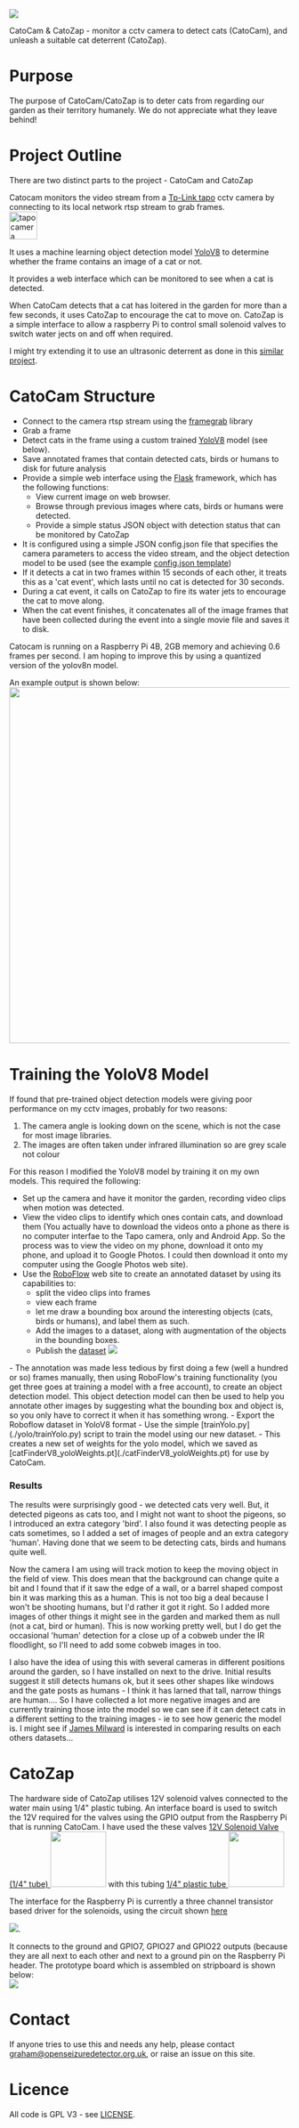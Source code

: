 
<img src="Docs/Catocam_header.png" />

CatoCam & CatoZap - monitor a cctv camera to detect cats (CatoCam), and unleash a suitable cat deterrent (CatoZap).

Purpose
=======
The purpose of CatoCam/CatoZap is to deter cats from regarding our garden as their territory humanely.   We do not appreciate what they leave behind!

Project Outline
===============
There are two distinct parts to the project - CatoCam and CatoZap

Catocam monitors the video stream from a [Tp-Link tapo](https://www.tp-link.com/uk/home-networking/cloud-camera/tapo-c510w/) cctv camera by connecting to its local network rtsp stream to grab frames.  
<img src="https://static.tp-link.com/upload/image-line/01_normal_20230420071916t.jpg" width=50 alt="tapo camera picture"> 

It uses a machine learning object detection model [YoloV8](https://yolov8.com) to determine whether the frame contains an image of a cat or not.

It provides a web interface which can be monitored to see when a cat is detected.

When CatoCam detects that a cat has loitered in the garden for more than a few seconds, it uses CatoZap to encourage the cat to move on.  CatoZap is a simple interface to allow a raspberry Pi to control small solenoid valves to switch water jects on and off when required.  

I might try extending it to use an ultrasonic deterrent as done in this [similar project](https://medium.com/@james.milward/deterring-foxes-and-badgers-with-tensorflow-lite-python-raspberry-pi-ring-cameras-ultrasonic-75b3160faa3c).

CatoCam Structure
=================
  - Connect to the camera rtsp stream using the [framegrab](https://pypi.org/project/framegrab/) library
  - Grab a frame
  - Detect cats in the frame using a custom trained [YoloV8](https://yolov8.com) model (see below).
  - Save annotated frames that contain detected cats, birds or humans to disk for future analysis
  - Provide a simple web interface using the [Flask](https://pypi.org/project/Flask/) framework, which has the following functions:
      - View current image on web browser.
      - Browse through previous images where cats, birds or humans were detected.
      - Provide a simple status JSON object with detection status that can be monitored by CatoZap
  - It is configured using a simple JSON config.json file that specifies the camera parameters to access the video stream, and the object detection model to be used (see the example [config.json template](./config_template.json))
  - If it detects a cat in two frames within 15 seconds of each other, it treats this as a 'cat event', which lasts until no cat is detected for 30 seconds.
  - During a cat event, it calls on CatoZap to fire its water jets to encourage the cat to move along.
  - When the cat event finishes, it concatenates all of the image frames that have been collected during the event into a single movie file and saves it to disk.

  Catocam is running on a Raspberry Pi 4B, 2GB memory and achieving 0.6 frames per second.  I am hoping to improve this by using a quantized version of the yolov8n model.

  An example output is shown below:
  <img src="https://github.com/jones139/catocam/blob/main/Docs/example_image.png?raw=true" width=640/>

Training the YoloV8 Model
=========================
If found that pre-trained object detection models were giving poor performance on my cctv images, probably for two reasons:
  1. The camera angle is looking down on the  scene, which is not the case for most image libraries.
  2. The images are often taken under infrared illumination so are grey scale not colour

For this reason I modified the YoloV8 model by training it on my own models.   This required the following:
  - Set up the camera and have it monitor the garden, recording video clips when motion was detected.
  - View the video clips to identify which ones contain cats, and download them (You actually have to download the videos onto a phone as there is no computer interfae to the Tapo camera, only and Android App.  So the process was to view the video on my phone, download it onto my phone, and upload it to Google Photos.  I could then download it onto my computer using the Google Photos web site).
  - Use the [RoboFlow](https://roboflow.com) web site to create an annotated dataset by using its capabilities to:
      - split the video clips into frames
      - view each frame
      - let me draw a bounding box around the interesting objects (cats, birds or humans), and label them as such.
      - Add the images to a dataset, along with augmentation of the objects in the bounding boxes.
      - Publish the [dataset](https://universe.roboflow.com/graham-jones-yynmh/catocam) <a href="https://universe.roboflow.com/graham-jones-yynmh/catocam">
    <img src="https://app.roboflow.com/images/download-dataset-badge.svg"></img>
</a>
  - The annotation was made less tedious by first doing a few (well a hundred or so) frames manually, then using RoboFlow's training functionality (you get three goes at training a model with a free account), to create an object detection model.   This object detection model can then be used to help you annotate other images by suggesting what the bounding box and object is, so you only have to correct it when it has something wrong.
  - Export the Roboflow dataset in YoloV8 format
  - Use the simple [trainYolo.py](./yolo/trainYolo.py) script to train the model using our new dataset.
      - This creates a new set of weights for the yolo model, which we saved as [catFinderV8_yoloWeights.pt](./catFinderV8_yoloWeights.pt) for use by CatoCam.

### Results
The results were surprisingly good - we detected cats very well.   But, it detected pigeons as cats too, and I might not want to shoot the pigeons, so I introduced an extra category 'bird'.  I also found it was detecting people as cats sometimes, so I added a set of images of people and an extra category 'human'.   Having done that we seem to be detecting cats, birds and humans quite well.

Now the camera I am using will track motion to keep the moving object in the field of view.   This does mean that the background can change quite a bit and I found that if it saw the edge of a wall, or a barrel shaped compost bin it was marking this as a human.   This is not too big a deal because I won't be shooting humans, but I'd rather it got it right.  So I added more images of other things it might see in the garden and marked them as null (not a cat, bird or human).   This is now working pretty well, but I do get the occasional 'human' detection for a close up of a cobweb under the IR floodlight, so I'll need to add some cobweb images in too.

I also have the idea of using this with several cameras in different positions around the garden, so I have installed on next to the drive.   Initial results suggest it still detects humans ok, but it sees other shapes like windows and the gate posts as humans - I think it has larned that tall, narrow things are human....  So I have collected a lot more negative images and are currently training those into the model so we can see if it can detect cats in a different setting to the training images - ie to see how generic the model is.   I might see if [James Milward](https://medium.com/@james.milward/deterring-foxes-and-badgers-with-tensorflow-lite-python-raspberry-pi-ring-cameras-ultrasonic-75b3160faa3c) is interested in comparing results on each others datasets...


CatoZap
=======
The hardware side of CatoZap utilises 12V solenoid valves connected to the water main using 1/4" plastic tubing.   An interface board is used to switch the 12V required for the valves using the GPIO output from the Raspberry Pi that is running CatoCam.
I have used the these valves <a href="https://www.amazon.co.uk/dp/B08KS5MMYK?ref=ppx_yo2ov_dt_b_product_details&th=1">12V Solenoid Valve (1/4" tube) <img src="https://m.media-amazon.com/images/I/51kyvE0x0JL._AC_SY879_.jpg" width=100/></a> with this tubing <a href="https://www.amazon.co.uk/dp/B07H2VGR71?psc=1&ref=ppx_yo2ov_dt_b_product_details">1/4" plastic tube <img src="https://m.media-amazon.com/images/I/617mJvxCSfL._AC_SX569_.jpg" width=100/></a>

The interface for the Raspberry Pi is currently a three channel transistor based driver for the solenoids, using the circuit shown [here](./catozap/Electrical/catozap_schematic.pdf) 

<img src="./catozap/Electrical/solenoid_driver_schematic.jpg"/>.   

It connects to the ground and GPIO7, GPIO27 and GPIO22 outputs (because they are all next to each other and next to a ground pin on the Raspberry Pi header.
The prototype board which is assembled on stripboard is shown below:  
<img src="./catozap/Electrical/solenoid_driver_prototype.jpg"/>

Contact
=======
If anyone tries to use this and needs any help, please contact graham@openseizuredetector.org.uk, or raise an issue on this site.

Licence
=======
All code is GPL V3 - see [LICENSE](./LICENSE).

